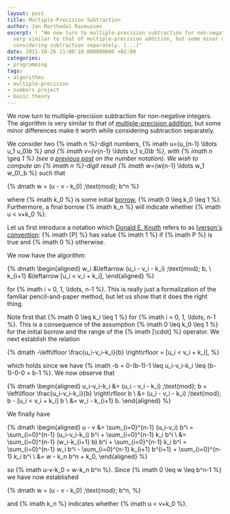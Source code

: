 ```yaml
---
layout: post
title: Multiple-Precision Subtraction
author: Jan Marthedal Rasmussen
excerpt: ! "We now turn to multiple-precision subtraction for non-negative integers. The algorithm is
  very similar to that of multiple-precision addition, but some minor differences make it worth while
  considering subtraction separately. [...]"
date: 2011-10-26 11:00:10.000000000 +02:00
categories:
- programming
tags:
- algorithms
- multiple-precision
- numbers project
- basic theory
---
```

We now turn to multiple-precision subtraction for non-negative integers. The algorithm is very similar to that of [multiple-precision addition](/2011/10/multiple-precision-addition.html), but some minor differences make it worth while considering subtraction separately.

We consider two {% imath n %}-digit numbers, {% imath u=(u_{n-1} \ldots u_1 u_0)_b %} and {% imath v=(v_{n-1} \ldots v_1 v_0)_b %}, with {% imath n \geq 1 %} (see a [previous post](/2011/10/multiple-precision-number-representation.html) on the number notation). We wish to compute an {% imath n %}-digit result {% imath w=(w_{n-1} \ldots w_1 w_0)_b %} such that

{% dmath w = (u - v - k_0) \;\text{mod}\; b^n %}

where {% imath k_0 %} is some initial [borrow](http://mathworld.wolfram.com/Borrow.html), {% imath 0 \leq k_0 \leq 1 %}. Furthermore, a final borrow {% imath k_n %} will indicate whether {% imath u < v+k_0 %}.

Let us first introduce a notation which [Donald E. Knuth](http://www-cs-faculty.stanford.edu/~uno/) refers to as [Iverson's convention](http://en.wikipedia.org/wiki/Iverson_bracket): {% imath [P] %} has value {% imath 1 %} if {% imath P %} is true and {% imath 0 %} otherwise.

We now have the algorithm:

{% dmath \begin{aligned} w_i     &\leftarrow (u_i - v_i - k_i) \;\text{mod}\; b, \\ k_{i+1} &\leftarrow [u_i < v_i + k_i], \end{aligned} %}

for {% imath i = 0, 1, \ldots, n-1 %}. This is really just a formalization of the familiar pencil-and-paper method, but let us show that it does the right thing.

Note first that {% imath 0 \leq k_i \leq 1 %} for {% imath i = 0, 1, \ldots, n-1 %}. This is a consequence of the assumption {% imath 0 \leq k_0 \leq 1 %} for the initial borrow and the range of the {% imath [\cdot] %} operator. We next establish the relation

{% dmath -\left\lfloor \frac{u_i-v_i-k_i}{b} \right\rfloor = [u_i < v_i + k_i], %}

which holds since we have {% imath -b = 0-(b-1)-1 \leq u_i-v_i-k_i \leq (b-1)-0-0 = b-1 %}. We now observe that

{% dmath \begin{aligned} u_i-v_i-k_i &= (u_i - v_i - k_i) \;\text{mod}\; b + \left\lfloor \frac{u_i-v_i-k_i}{b} \right\rfloor b \\ &= (u_i - v_i - k_i) \;\text{mod}\; b - [u_i < v_i + k_i] b \\ &= w_i - k_{i+1} b. \end{aligned} %}

We finally have

{% dmath \begin{aligned} u - v &= \sum_{i=0}^{n-1} (u_i-v_i) b^i = \sum_{i=0}^{n-1} (u_i-v_i-k_i) b^i + \sum_{i=0}^{n-1} k_i b^i \\ &= \sum_{i=0}^{n-1} (w_i-k_{i+1} b) b^i + \sum_{i=0}^{n-1} k_i b^i = \sum_{i=0}^{n-1} w_i b^i - \sum_{i=0}^{n-1} k_{i+1} b^{i+1} + \sum_{i=0}^{n-1} k_i b^i \\ &= w - k_n b^n + k_0, \end{aligned} %}

so {% imath u-v-k_0 = w-k_n b^n %}. Since {% imath 0 \leq w \leq b^n-1 %} we have now established

{% dmath w = (u - v - k_0) \;\text{mod}\; b^n, %}

and {% imath k_n %} indicates whether {% imath u < v+k_0 %}.

